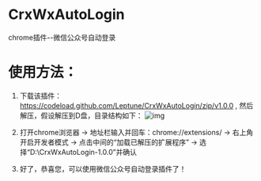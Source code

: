 # CrxWxAutoLogin
chrome插件--微信公众号自动登录

# 使用方法：
1. 下载该插件：https://codeload.github.com/Leptune/CrxWxAutoLogin/zip/v1.0.0 , 然后解压，假设解压到D盘，目录结构如下：
![img](http://i2.bvimg.com/659275/5981d413e4a1bbb3.jpg)

2. 打开chrome浏览器 -> 地址栏输入并回车：chrome://extensions/ -> 右上角开启开发者模式 -> 点击中间的“加载已解压的扩展程序” -> 选择“D:\CrxWxAutoLogin-1.0.0”并确认

3. 好了，恭喜您，可以使用微信公众号自动登录插件了！
